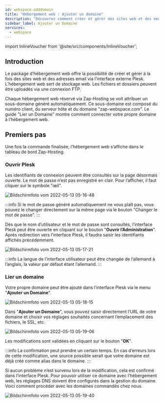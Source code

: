 ```yaml
---
id: webspace-adddomain
title: "Hébergement web : Ajouter un domaine"
description: "Découvrez comment créer et gérer des sites web et des emails avec l’hébergement web Zap-Hosting pour une présence en ligne fluide → En savoir plus maintenant"
sidebar_label: Ajouter un Domaine
services:
  - webspace
---
```


import InlineVoucher from '@site/src/components/InlineVoucher';

## Introduction

Le package d’hébergement web offre la possibilité de créer et gérer à la fois des sites web et des adresses email via l’interface externe Plesk. L’hébergement web sert de stockage web. Les fichiers et dossiers peuvent être uploadés via une connexion FTP.

Chaque hébergement web réservé via Zap-Hosting se voit attribuer un sous-domaine généré automatiquement. Ce sous-domaine est composé du numéro client, du serveur hôte et du domaine "zap-webspace.com". Le guide "Lier un Domaine" montre comment connecter votre propre domaine à l’hébergement web.

<InlineVoucher />

## Premiers pas

Une fois la commande finalisée, l’hébergement web s’affiche dans le tableau de bord Zap-Hosting.

### Ouvrir Plesk

Les identifiants de connexion peuvent être consultés sur la page désormais ouverte. Le mot de passe n’est pas enregistré en clair. Pour l’afficher, il faut cliquer sur le symbole "œil".

![Bildschirmfoto vom 2022-05-13 05-16-48](https://screensaver01.zap-hosting.com/index.php/s/B3stJeKMAsYRRer/preview)

:::info
Si le mot de passe généré automatiquement ne vous plaît pas, vous pouvez le changer directement sur la même page via le bouton "Changer le mot de passe".
:::

Dès que le nom d’utilisateur et le mot de passe sont consultés, l’interface Plesk peut être ouverte en cliquant sur le bouton "**Ouvrir l’Administration**". Après redirection vers l’interface Plesk, il faudra saisir les identifiants affichés précédemment.

![Bildschirmfoto vom 2022-05-13 05-17-21](https://screensaver01.zap-hosting.com/index.php/s/tZLEJZTzo7kqn4J/preview)

:::info
La langue de l’interface utilisateur peut être changée de l’allemand à l’anglais, la valeur par défaut étant l’allemand.
:::

### Lier un domaine

Votre propre domaine peut être ajouté dans l’interface Plesk via le menu "**Ajouter un Domaine**".

![Bildschirmfoto vom 2022-05-13 05-18-15](https://screensaver01.zap-hosting.com/index.php/s/LHJkPqAsC7zGysW/preview)

Dans "**Ajouter un Domaine**", vous pouvez saisir directement l’URL de votre domaine et choisir vos réglages souhaités concernant l’emplacement des fichiers, le SSL, etc.

![Bildschirmfoto vom 2022-05-13 05-19-06](https://screensaver01.zap-hosting.com/index.php/s/JXYg4ycDpwqYxCN/preview)

Les modifications sont validées en cliquant sur le bouton "**OK**".

:::info
La confirmation peut prendre un certain temps. En cas d’erreurs lors de cette modification, une source possible serait que votre domaine est déjà créé comme alias dans le domaine.
:::

Si aucun problème n’est survenu lors de la modification, cela est confirmé dans l’interface Plesk. Pour pouvoir utiliser ce domaine avec l’hébergement web, les réglages DNS doivent être configurés dans la gestion du domaine. Voici comment procéder avec les domaines commandés chez nous.

![Bildschirmfoto vom 2022-05-13 05-19-40](https://screensaver01.zap-hosting.com/index.php/s/TecSRSimmCrRmYj/preview)

<InlineVoucher />